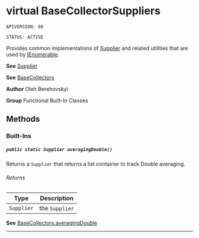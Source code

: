 # virtual BaseCollectorSuppliers

`APIVERSION: 60`

`STATUS: ACTIVE`

Provides common implementations of [Supplier](/docs/Functional-Abstract-Classes/Supplier.md)
and related utilities that are used by [IEnumerable](IEnumerable).


**See** [Supplier](/docs/Functional-Abstract-Classes/Supplier.md)


**See** [BaseCollectors](/docs/Functional-Built-In-Classes/BaseCollectors.md)


**Author** Oleh Berehovskyi


**Group** Functional Built-In Classes

## Methods
### Built-Ins
##### `public static Supplier averagingDouble()`

Returns a `Supplier` that returns a list container to track Double averaging.

###### Returns

|Type|Description|
|---|---|
|`Supplier`|the `Supplier`|


**See** [BaseCollectors.averagingDouble](BaseCollectors.averagingDouble)

---
